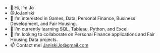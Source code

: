 - 👋 Hi, I’m Jo
- @JoJaniski
- 👀 I’m interested in Games, Data, Personal Finance, Business Development, and Fair Housing.
- 🌱 I’m currently learning SQL, Tableau, Python, and Excel.
- 💞️ I’m looking to collaborate on Personal Finance applications and Fair Housing Data projects.
- 📫 Contact me! JaniskiJo@gmail.com

<!---
JoJaniski/JoJaniski is a ✨ special ✨ repository because its `README.md` (this file) appears on your GitHub profile.
You can click the Preview link to take a look at your changes.
--->

